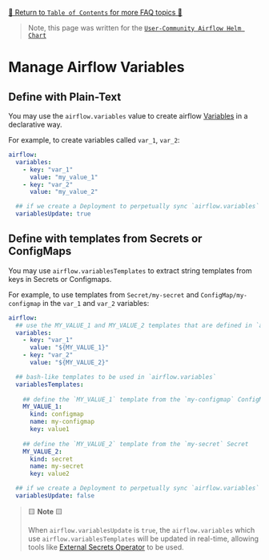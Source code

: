 [🔗 Return to `Table of Contents` for more FAQ topics 🔗](https://github.com/airflow-helm/charts/tree/main/charts/airflow#frequently-asked-questions)

> Note, this page was written for the [`User-Community Airflow Helm Chart`](https://github.com/airflow-helm/charts/tree/main/charts/airflow)

# Manage Airflow Variables

## Define with Plain-Text

You may use the `airflow.variables` value to create airflow [Variables](https://airflow.apache.org/docs/apache-airflow/stable/concepts.html#variables) in a declarative way.

For example, to create variables called `var_1`, `var_2`:

```yaml
airflow:
  variables:
    - key: "var_1"
      value: "my_value_1"
    - key: "var_2"
      value: "my_value_2"

  ## if we create a Deployment to perpetually sync `airflow.variables`
  variablesUpdate: true
```

## Define with templates from Secrets or ConfigMaps

You may use `airflow.variablesTemplates` to extract string templates from keys in Secrets or Configmaps.

For example, to use templates from `Secret/my-secret` and `ConfigMap/my-configmap` in the `var_1` and `var_2` variables:

```yaml
airflow:
  ## use the MY_VALUE_1 and MY_VALUE_2 templates that are defined in `airflow.variablesTemplates`
  variables:
    - key: "var_1"
      value: "${MY_VALUE_1}"
    - key: "var_2"
      value: "${MY_VALUE_2}"

  ## bash-like templates to be used in `airflow.variables`
  variablesTemplates:
    
    ## define the `MY_VALUE_1` template from the `my-configmap` ConfigMap
    MY_VALUE_1:
      kind: configmap
      name: my-configmap
      key: value1
      
    ## define the `MY_VALUE_2` template from the `my-secret` Secret
    MY_VALUE_2:
      kind: secret
      name: my-secret
      key: value2

  ## if we create a Deployment to perpetually sync `airflow.variables`
  variablesUpdate: false
```

> 🟨 __Note__ 🟨
>
> When `airflow.variablesUpdate` is `true`, the `airflow.variables` which use `airflow.variablesTemplates` will be updated in real-time, 
> allowing tools like [External Secrets Operator](https://github.com/external-secrets/external-secrets) to be used.